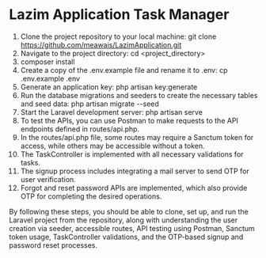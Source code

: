# Lazim Application Task Manager

1. Clone the project repository to your local machine: git clone https://github.com/meawais/LazimApplication.git
2. Navigate to the project directory: cd <project_directory>
3. composer install
4. Create a copy of the .env.example file and rename it to .env: cp .env.example .env
5. Generate an application key: php artisan key:generate
6. Run the database migrations and seeders to create the necessary tables and seed data: php artisan migrate --seed
7. Start the Laravel development server: php artisan serve
8. To test the APIs, you can use Postman to make requests to the API endpoints defined in routes/api.php.
9. In the routes/api.php file, some routes may require a Sanctum token for access, while others may be accessible without a token.
10. The TaskController is implemented with all necessary validations for tasks.
11. The signup process includes integrating a mail server to send OTP for user verification.
12. Forgot and reset password APIs are implemented, which also provide OTP for completing the desired operations.

By following these steps, you should be able to clone, set up, and run the Laravel project from the repository, along with understanding the user creation via seeder, accessible routes, API testing using Postman, Sanctum token usage, TaskController validations, and the OTP-based signup and password reset processes.
